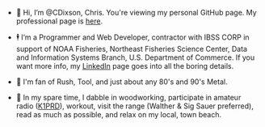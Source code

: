 - :wave: Hi, I’m @CDixson, Chris. You're viewing my personal GitHub page. My professional page is [here](https://github.com/cdixson1).

- :business_suit_levitating: I’m a Programmer and Web Developer, contractor with IBSS CORP in support of NOAA Fisheries, Northeast Fisheries Science Center, Data and Information Systems Branch,  U.S. Department of Commerce. If you want more info, my [LinkedIn](https://www.linkedin.com/in/cdixson/) page goes into all the boring details.

- :guitar: I'm fan of Rush, Tool, and just about any 80's and 90's Metal.

- :toolbox: In my spare time, I dabble in woodworking, participate in amateur radio ([K1PRD](https://www.qrz.com/db/K1PRD)), workout, visit the range (Walther & Sig Sauer preferred), read as much as possible, and relax on my local, town beach.


<!---
CDixson1/CDixson1 is a ✨ special ✨ repository because its `README.md` (this file) appears on your GitHub profile.
You can click the Preview link to take a look at your changes.
--->
